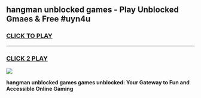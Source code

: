 
## hangman unblocked games - Play Unblocked Gmaes & Free #uyn4u
<h3>
<a href="https://news.freeplayer.one?title=hangman_unblocked_games&ref=03M">CLICK TO PLAY</a></h3>
<hr>

<h3>
<a href="https://news.freeplayer.one?title=hangman_unblocked_games&ref=03M">CLICK 2 PLAY</a>
  
</h3>

<a href="https://news.freeplayer.one?title=hangman_unblocked_games&ref=03M"><img src="https://clearcache.store/games.png"></a>


**hangman unblocked games games unblocked: Your Gateway to Fun and Accessible Online Gaming**
